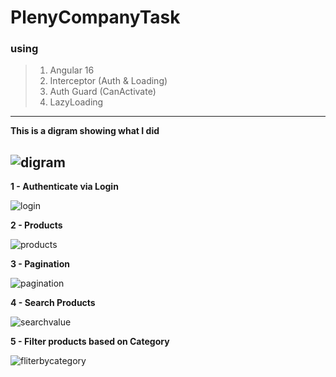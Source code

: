 # PlenyCompanyTask

### using 

> 1.  Angular 16
> 2. Interceptor (Auth & Loading)
> 3. Auth Guard (CanActivate)
> 4. LazyLoading
> 

------------------------------------------------------------------------------------------------------
**This is a digram showing what I did**

![digram](https://github.com/user-attachments/assets/9693a9bd-b09e-451c-8379-f08c459d9fe1)
------------------------------------------------------------------------------------------------------
**1 - Authenticate via Login**

![login](https://github.com/user-attachments/assets/55c310a0-4dfd-4588-8f25-15ac42744a9d)

**2 - Products**

![products](https://github.com/user-attachments/assets/22ee2331-a5b5-42d8-981c-21ffa1151d16)

 **3 - Pagination**

![pagination](https://github.com/user-attachments/assets/8f2aefdf-d59c-4042-9434-8ad97f5d7d80)

**4 - Search Products**

![searchvalue](https://github.com/user-attachments/assets/ad482b5e-45b2-4119-9200-c20540bfc62c)
 
**5 -  Filter products based on Category**

![fliterbycategory](https://github.com/user-attachments/assets/35592d22-4979-4c82-89fa-1f8bde072c5e)


